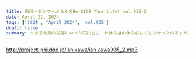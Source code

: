 ```yaml
---
title: 石川・ホンマ・ぶるんのBe-SIDE Your Life! vol.935-2
date: April 22, 2024
tags: ['2024', 'April 2024', 'vol.935']
draft: false
summary: とある映画の試写にいった石川さん！お休みはお休みらしくしたかったのですが…
---
```


http://project-phi.ddo.jp/ishikawa/ishikawa935_2.mp3